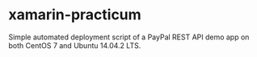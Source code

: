 # xamarin-practicum
Simple automated deployment script of a PayPal REST API demo app on both CentOS 7 and Ubuntu 14.04.2 LTS.
